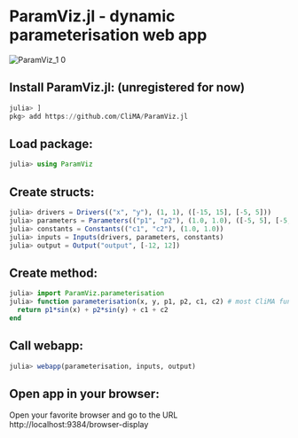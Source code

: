 # ParamViz.jl - dynamic parameterisation web app 
![ParamViz_1 0](https://github.com/CliMA/ParamViz.jl/assets/22160257/895db9ad-b736-4219-98e1-81ca4665dfee)

## Install ParamViz.jl: (unregistered for now)
```jl
julia> ]
pkg> add https://github.com/CliMA/ParamViz.jl
```
## Load package:
```jl
julia> using ParamViz
```
## Create structs:
```jl
julia> drivers = Drivers(("x", "y"), (1, 1), ([-15, 15], [-5, 5]))
julia> parameters = Parameters(("p1", "p2"), (1.0, 1.0), ([-5, 5], [-5, 5]))
julia> constants = Constants(("c1", "c2"), (1.0, 1.0))
julia> inputs = Inputs(drivers, parameters, constants)
julia> output = Output("output", [-12, 12])
```
## Create method:
```jl
julia> import ParamViz.parameterisation 
julia> function parameterisation(x, y, p1, p2, c1, c2) # most CliMA function are defined like that...
  return p1*sin(x) + p2*sin(y) + c1 + c2
end
```
## Call webapp:
```jl
julia> webapp(parameterisation, inputs, output)
```
## Open app in your browser: 
Open your favorite browser and go to the URL http://localhost:9384/browser-display

